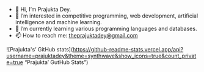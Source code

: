 - 👋 Hi, I’m Prajukta Dey.
- 👀 I’m interested in competitive programming, web development, artificial intelligence and machine learning.
- 🌱 I’m currently learning various programming languages and databases.
- 📫 How to reach me: theprajuktadey@gmail.com

![Prajukta's’ GitHub stats](https://github-readme-stats.vercel.app/api?username=prajuktadey&theme=synthwave&show_icons=true&count_private=true “Prajukta’ GutHub Stats”)<!---
prajuktadey/prajuktadey is a ✨ special ✨ repository because its `README.md` (this file) appears on your GitHub profile.
You can click the Preview link to take a look at your changes.
--->
